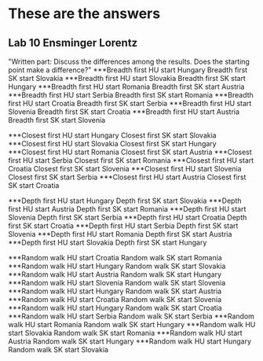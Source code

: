 # These are the answers
## Lab 10 Ensminger Lorentz

"Written part: Discuss the differences among the results. Does the starting point make a difference?"
***Breadth first HU start Hungary   Breadth first SK start Slovakia
***Breadth first HU start Slovakia   Breadth first SK start Hungary
***Breadth first HU start Romania   Breadth first SK start Austria
***Breadth first HU start Serbia   Breadth first SK start Romania
***Breadth first HU start Croatia   Breadth first SK start Serbia
***Breadth first HU start Slovenia   Breadth first SK start Croatia
***Breadth first HU start Austria   Breadth first SK start Slovenia



***Closest first HU start Hungary   Closest first SK start Slovakia
***Closest first HU start Slovakia   Closest first SK start Hungary
***Closest first HU start Romania   Closest first SK start Austria
***Closest first HU start Serbia   Closest first SK start Romania
***Closest first HU start Croatia   Closest first SK start Slovenia
***Closest first HU start Slovenia   Closest first SK start Serbia
***Closest first HU start Austria    Closest first SK start Croatia

***Depth first HU start Hungary   Depth first SK start Slovakia
***Depth first HU start Austria    Depth first SK start Romania
***Depth first HU start Slovenia   Depth first SK start Serbia
***Depth first HU start Croatia   Depth first SK start Croatia
***Depth first HU start Serbia   Depth first SK start Slovenia
***Depth first HU start Romania   Depth first SK start Austria
***Depth first HU start Slovakia   Depth first SK start Hungary

***Random walk HU start Croatia   Random walk SK start Romania
***Random walk HU start Hungary   Random walk SK start Slovakia
***Random walk HU start Austria   Random walk SK start Hungary
***Random walk HU start Slovenia   Random walk SK start Slovenia
***Random walk HU start Hungary   Random walk SK start Austria
***Random walk HU start Croatia   Random walk SK start Slovenia
***Random walk HU start Hungary   Random walk SK start Croatia
***Random walk HU start Serbia   Random walk SK start Serbia
***Random walk HU start Romania   Random walk SK start Hungary
***Random walk HU start Slovakia   Random walk SK start Romania
***Random walk HU start Austria   Random walk SK start Hungary
***Random walk HU start Hungary   Random walk SK start Slovakia
